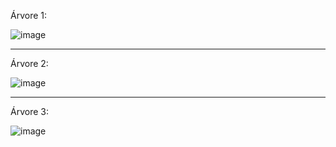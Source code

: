 Árvore 1:

![image](https://github.com/user-attachments/assets/ea89c7b1-f17c-475d-a0d3-90ce2328d83f)

---

Árvore 2:

![image](https://github.com/user-attachments/assets/ab4e736a-6acd-40ba-8e0a-b742117beb79)

---

Árvore 3:

![image](https://github.com/user-attachments/assets/a37dde1c-979f-4995-8528-72adfee617e6)

